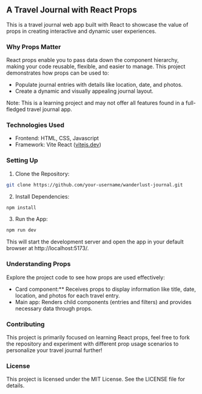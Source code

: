 ## A Travel Journal with React Props

This is a travel journal web app built with React to showcase the value of props in creating interactive and dynamic user experiences. 

### Why Props Matter

React props enable you to pass data down the component hierarchy, making your code reusable, flexible, and easier to manage. This project demonstrates how props can be used to:

  * Populate journal entries with details like location, date, and photos.
  * Create a dynamic and visually appealing journal layout.


Note: This is a learning project and may not offer all features found in a full-fledged travel journal app.

### Technologies Used

  * Frontend: HTML, CSS, Javascript
  * Framework: Vite React ([vitejs.dev](https://www.google.com/url?sa=E&source=gmail&q=https://vitejs.dev/))

### Setting Up

1.  Clone the Repository:

<!-- end list -->

```bash
git clone https://github.com/your-username/wanderlust-journal.git
```

2.  Install Dependencies:

<!-- end list -->

```bash
npm install
```

3.  Run the App:

<!-- end list -->

```bash
npm run dev
```

This will start the development server and open the app in your default browser at http://localhost:5173/.

### Understanding Props

Explore the project code to see how props are used effectively:

  * Card component:** Receives props to display information like title, date, location, and photos for each travel entry.
  * Main app: Renders child components (entries and filters) and provides necessary data through props.

### Contributing

This project is primarily focused on learning React props, feel free to fork the repository and experiment with different prop usage scenarios to personalize your travel journal further\!

### License

This project is licensed under the MIT License. See the LICENSE file for details.
